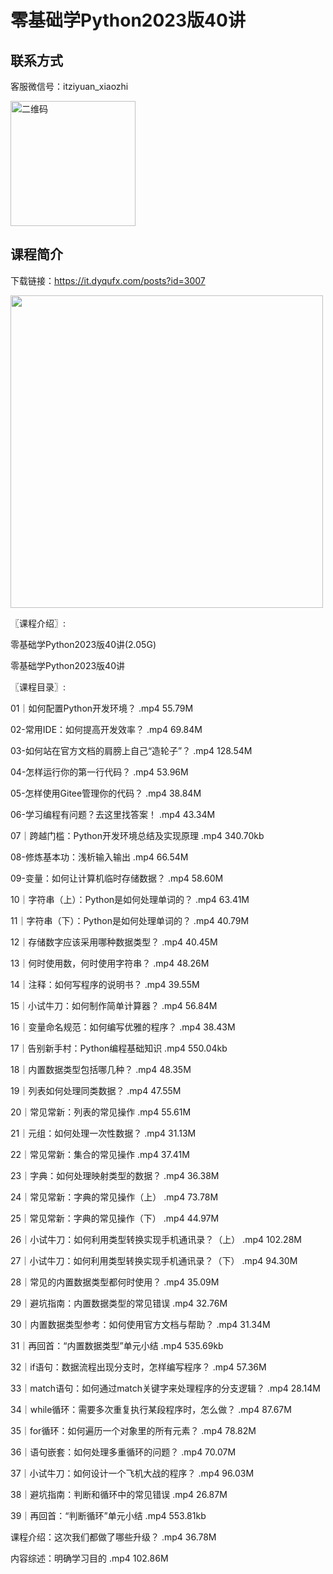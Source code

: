 # 零基础学Python2023版40讲

## 联系方式

客服微信号：itziyuan_xiaozhi

<img src="https://ziyuanyun.oss-cn-guangzhou.aliyuncs.com/common/20240614073449/666b82192834a.jpg" width="200" height="200" alt="二维码">

## 课程简介

下载链接：https://it.dyqufx.com/posts?id=3007

<img src="https://ziyuanyun.oss-cn-guangzhou.aliyuncs.com/yun/20240515184913/6644932903a21.jpg" width="500" alt="">

  〖课程介绍〗:

 零基础学Python2023版40讲(2.05G)

 零基础学Python2023版40讲



 〖课程目录〗:

 01｜如何配置Python开发环境？ .mp4 55.79M

 02-常用IDE：如何提高开发效率？ .mp4 69.84M

 03-如何站在官方文档的肩膀上自己“造轮子”？ .mp4 128.54M

 04-怎样运行你的第一行代码？ .mp4 53.96M

 05-怎样使用Gitee管理你的代码？ .mp4 38.84M

 06-学习编程有问题？去这里找答案！ .mp4 43.34M

 07｜跨越门槛：Python开发环境总结及实现原理 .mp4 340.70kb

 08-修炼基本功：浅析输入输出 .mp4 66.54M

 09-变量：如何让计算机临时存储数据？ .mp4 58.60M

 10｜字符串（上）：Python是如何处理单词的？ .mp4 63.41M

 11｜字符串（下）：Python是如何处理单词的？ .mp4 40.79M

 12｜存储数字应该采用哪种数据类型？ .mp4 40.45M

 13｜何时使用数，何时使用字符串？ .mp4 48.26M

 14｜注释：如何写程序的说明书？ .mp4 39.55M

 15｜小试牛刀：如何制作简单计算器？ .mp4 56.84M

 16｜变量命名规范：如何编写优雅的程序？ .mp4 38.43M

 17｜告别新手村：Python编程基础知识 .mp4 550.04kb

 18｜内置数据类型包括哪几种？ .mp4 48.35M

 19｜列表如何处理同类数据？ .mp4 47.55M

 20｜常见常新：列表的常见操作 .mp4 55.61M

 21｜元组：如何处理一次性数据？ .mp4 31.13M

 22｜常见常新：集合的常见操作 .mp4 37.41M

 23｜字典：如何处理映射类型的数据？ .mp4 36.38M

 24｜常见常新：字典的常见操作（上） .mp4 73.78M

 25｜常见常新：字典的常见操作（下） .mp4 44.97M

 26｜小试牛刀：如何利用类型转换实现手机通讯录？（上） .mp4 102.28M

 27｜小试牛刀：如何利用类型转换实现手机通讯录？（下） .mp4 94.30M

 28｜常见的内置数据类型都何时使用？ .mp4 35.09M

 29｜避坑指南：内置数据类型的常见错误 .mp4 32.76M

 30｜内置数据类型参考：如何使用官方文档与帮助？ .mp4 31.34M

 31｜再回首：“内置数据类型”单元小结 .mp4 535.69kb

 32｜if语句：数据流程出现分支时，怎样编写程序？ .mp4 57.36M

 33｜match语句：如何通过match关键字来处理程序的分支逻辑？ .mp4 28.14M

 34｜while循环：需要多次重复执行某段程序时，怎么做？ .mp4 87.67M

 35｜for循环：如何遍历一个对象里的所有元素？ .mp4 78.82M

 36｜语句嵌套：如何处理多重循环的问题？ .mp4 70.07M

 37｜小试牛刀：如何设计一个飞机大战的程序？ .mp4 96.03M

 38｜避坑指南：判断和循环中的常见错误 .mp4 26.87M

 39｜再回首：“判断循环”单元小结 .mp4 553.81kb

 课程介绍：这次我们都做了哪些升级？ .mp4 36.78M

 内容综述：明确学习目的 .mp4 102.86M

  